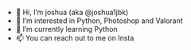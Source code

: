 - 👋 Hi, I’m joshua (aka @joshua1jbk)
- 👀 I’m interested in Python, Photoshop and Valorant
- 🌱 I’m currently learning Python
- 📫 You can reach out to me on Insta

<!---
joshua1jbk/joshua1jbk is a ✨ special ✨ repository because its `README.md` (this file) appears on your GitHub profile.
You can click the Preview link to take a look at your changes.
--->
